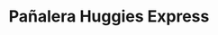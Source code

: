 ---
title: "Pañalera Huggies Express"
url: /sangolqui/panalera-huggies-express/
shop: artículos para bebés
---